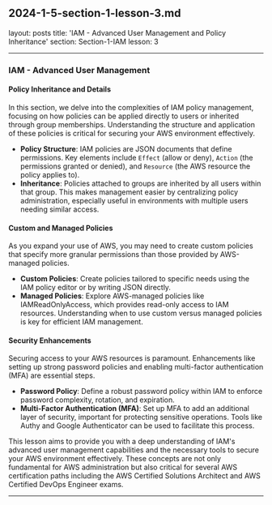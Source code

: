 ## 2024-1-5-section-1-lesson-3.md

layout: posts
title: 'IAM - Advanced User Management and Policy Inheritance'
section: Section-1-IAM
lesson: 3

---

### IAM - Advanced User Management

#### Policy Inheritance and Details

In this section, we delve into the complexities of IAM policy management, focusing on how policies can be applied directly to users or inherited through group memberships. Understanding the structure and application of these policies is critical for securing your AWS environment effectively.

- **Policy Structure**: IAM policies are JSON documents that define permissions. Key elements include `Effect` (allow or deny), `Action` (the permissions granted or denied), and `Resource` (the AWS resource the policy applies to).
- **Inheritance**: Policies attached to groups are inherited by all users within that group. This makes management easier by centralizing policy administration, especially useful in environments with multiple users needing similar access.

<!-- pagebreak -->

#### Custom and Managed Policies

As you expand your use of AWS, you may need to create custom policies that specify more granular permissions than those provided by AWS-managed policies.

- **Custom Policies**: Create policies tailored to specific needs using the IAM policy editor or by writing JSON directly.
- **Managed Policies**: Explore AWS-managed policies like IAMReadOnlyAccess, which provides read-only access to IAM resources. Understanding when to use custom versus managed policies is key for efficient IAM management.

<!-- pagebreak -->

#### Security Enhancements

Securing access to your AWS resources is paramount. Enhancements like setting up strong password policies and enabling multi-factor authentication (MFA) are essential steps.

- **Password Policy**: Define a robust password policy within IAM to enforce password complexity, rotation, and expiration.
- **Multi-Factor Authentication (MFA)**: Set up MFA to add an additional layer of security, important for protecting sensitive operations. Tools like Authy and Google Authenticator can be used to facilitate this process.

This lesson aims to provide you with a deep understanding of IAM's advanced user management capabilities and the necessary tools to secure your AWS environment effectively. These concepts are not only fundamental for AWS administration but also critical for several AWS certification paths including the AWS Certified Solutions Architect and AWS Certified DevOps Engineer exams.

---
